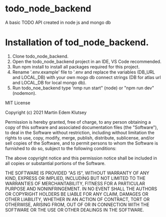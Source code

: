 # todo_node_backend
A basic TODO API created in node js and mongo db

# Installation of tod_node_backend.
1. Clone todo_node_backend.
2. Open the todo_node_backend project in an IDE, VS Code recommended.
3. Run npm install to install all packages required for this project.
4. Rename '.env.example' file to '.env and replace the variables (DB_URL and LOCAL_DB)
with your own mogo db connect strings (DB for atlas url and LOCAL_DB for local mongo db).
5. Run todo_noe_backend type 'nmp run start" (node) or "npm run dev" (nodemon).


MIT License

Copyright (c) 2021 Martin Edem Klutsey

Permission is hereby granted, free of charge, to any person obtaining a copy
of this software and associated documentation files (the "Software"), to deal
in the Software without restriction, including without limitation the rights
to use, copy, modify, merge, publish, distribute, sublicense, and/or sell
copies of the Software, and to permit persons to whom the Software is
furnished to do so, subject to the following conditions:

The above copyright notice and this permission notice shall be included in all
copies or substantial portions of the Software.

THE SOFTWARE IS PROVIDED "AS IS", WITHOUT WARRANTY OF ANY KIND, EXPRESS OR
IMPLIED, INCLUDING BUT NOT LIMITED TO THE WARRANTIES OF MERCHANTABILITY,
FITNESS FOR A PARTICULAR PURPOSE AND NONINFRINGEMENT. IN NO EVENT SHALL THE
AUTHORS OR COPYRIGHT HOLDERS BE LIABLE FOR ANY CLAIM, DAMAGES OR OTHER
LIABILITY, WHETHER IN AN ACTION OF CONTRACT, TORT OR OTHERWISE, ARISING FROM,
OUT OF OR IN CONNECTION WITH THE SOFTWARE OR THE USE OR OTHER DEALINGS IN THE
SOFTWARE.
